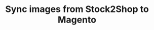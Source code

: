 ---
title: "Sync images from Stock2Shop to Magento"
name: "channelmeta_magento2"
key: "manage_images"
description: "If set to true, images will be added to configurable / simple products"
user_friendly_description: "Determine whether or not you want to sync product images from Stock2Shop to Magento."
default: "false"
values: []
tags: [channelmeta,magento2,magento-2]
type: "meta"
process: "products"
headless: true
---